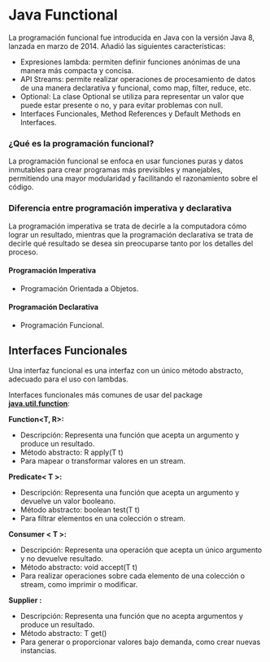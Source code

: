 # Java Functional
La programación funcional fue introducida en Java con la versión Java 8, lanzada en marzo de 2014.
Añadió las siguientes características:
- Expresiones lambda: permiten definir funciones anónimas de una manera más compacta y concisa.
- API Streams: permite realizar operaciones de procesamiento de datos de una manera declarativa y funcional, como map, filter, reduce, etc.
- Optional: La clase Optional se utiliza para representar un valor que puede estar presente o no, y para evitar problemas con null.
- Interfaces Funcionales, Method References y Default Methods en Interfaces.

### ¿Qué es la programación funcional?
La programación funcional se enfoca en usar funciones puras y datos inmutables para crear programas más previsibles y manejables, permitiendo una mayor modularidad y facilitando el razonamiento sobre el código.

### Diferencia entre programación imperativa y declarativa

La programación imperativa se trata de decirle a la computadora cómo lograr un resultado, mientras que la programación declarativa se trata de decirle qué resultado se desea sin preocuparse tanto por los detalles del proceso.

#### Programación Imperativa
- Programación Orientada a Objetos.
#### Programación Declarativa
- Programación Funcional.

## Interfaces Funcionales
Una interfaz funcional es una interfaz con un único método abstracto, adecuado para el uso con lambdas.


Interfaces funcionales más comunes de usar del package [**java.util.function**](https://docs.oracle.com/javase/8/docs/api/java/util/function/package-summary.html):
 
**Function<T, R>:**

- Descripción: Representa una función que acepta un argumento y produce un resultado.
- Método abstracto: R apply(T t)
- Para mapear o transformar valores en un stream.

**Predicate< T >:**

- Descripción: Representa una función que acepta un argumento y devuelve un valor booleano.
- Método abstracto: boolean test(T t)
- Para filtrar elementos en una colección o stream.

**Consumer < T >:**

- Descripción: Representa una operación que acepta un único argumento y no devuelve resultado.
- Método abstracto: void accept(T t)
- Para realizar operaciones sobre cada elemento de una colección o stream, como imprimir o modificar.

**Supplier <T>:**

- Descripción: Representa una función que no acepta argumentos y produce un resultado.
- Método abstracto: T get()
- Para generar o proporcionar valores bajo demanda, como crear nuevas instancias.

